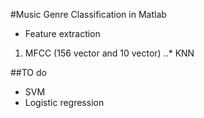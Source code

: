 #Music Genre Classification in Matlab

* Feature extraction

1. MFCC (156 vector and 10 vector)
..* KNN

##TO do
* SVM
* Logistic regression